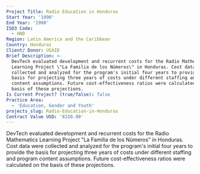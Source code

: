 ```yaml
---
Project Title: Radio Education in Honduras
Start Year: '1990'
End Year: '1990'
ISO3 Code:
  - HND
Region: Latin America and the Caribbean
Country: Honduras
Client/ Donor: USAID
Brief Description: >-
  DevTech evaluated development and recurrent costs for the Radio Mathematics
  Learning Project \"La Familia de los Números\" in Honduras. Cost data were
  collected and analyzed for the program's initial four years to provide the
  basis for projecting three years of costs under different staffing and program
  content assumptions. Future cost-effectiveness ratios were calculated on the
  basis of these projections.
Is Current Project? (true/false): false
Practice Area:
  - 'Education, Gender and Youth'
projects_slug: Radio-Education-in-Honduras
Contract Value USD: '8320.00'
---
```

DevTech evaluated development and recurrent costs for the Radio Mathematics Learning Project \"La Familia de los Números\" in Honduras. Cost data were collected and analyzed for the program's initial four years to provide the basis for projecting three years of costs under different staffing and program content assumptions. Future cost-effectiveness ratios were calculated on the basis of these projections.